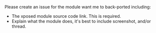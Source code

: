Please create an issue for the module want me to back-ported including:

- The xposed module source code link. This is required.
- Explain what the module does, it's best to include screenshot, and/or thread.
